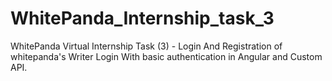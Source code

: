 # WhitePanda_Internship_task_3
WhitePanda Virtual Internship Task (3) - Login And Registration of whitepanda's Writer Login With basic authentication in Angular and Custom API.
